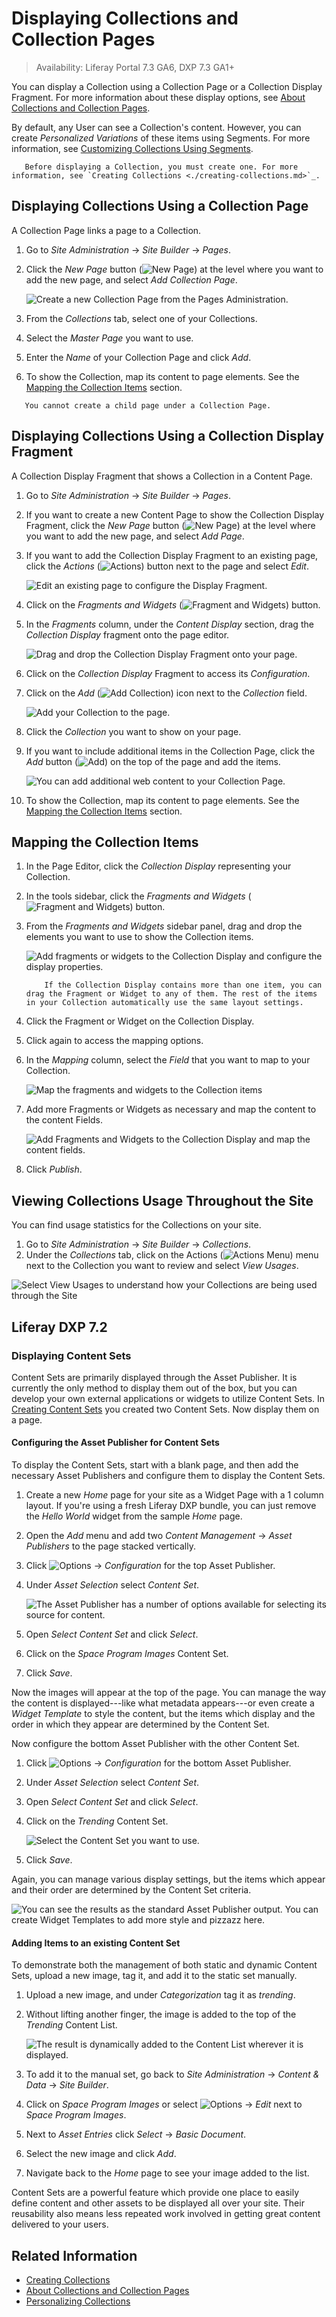 # Displaying Collections and Collection Pages

> Availability: Liferay Portal 7.3 GA6, DXP 7.3 GA1+

You can display a Collection using a Collection Page or a Collection Display Fragment. For more information about these display options, see [About Collections and Collection Pages](./about-collections-and-collection-pages.md#displaying-collections).

By default, any User can see a Collection's content. However, you can create *Personalized Variations* of these items using Segments. For more information, see [Customizing Collections Using Segments](./customizing-collections-using-segments.md).

```note::
   Before displaying a Collection, you must create one. For more information, see `Creating Collections <./creating-collections.md>`_.
```

## Displaying Collections Using a Collection Page

A Collection Page links a page to a Collection.

1. Go to *Site Administration* &rarr; *Site Builder* &rarr; *Pages*.
1. Click the *New Page* button (![New Page](../../images/icon-plus.png)) at the level where you want to add the new page, and select *Add Collection Page*.

   ![Create a new Collection Page from the Pages Administration.](./displaying-collections-and-collection-pages/images/01.png)

1. From the *Collections* tab, select one of your Collections.
1. Select the *Master Page* you want to use.
1. Enter the *Name* of your Collection Page and click *Add*.
1. To show the Collection, map its content to page elements. See the [Mapping the Collection Items](#mapping-the-collection-items-in-the-page-editor) section.

```important::
   You cannot create a child page under a Collection Page.
```

## Displaying Collections Using a Collection Display Fragment

A Collection Display Fragment that shows a Collection in a Content Page.

1. Go to *Site Administration* &rarr; *Site Builder* &rarr; *Pages*.
1. If you want to create a new Content Page to show the Collection Display Fragment, click the *New Page* button (![New Page](../../images/icon-plus.png)) at the level where you want to add the new page, and select *Add Page*.
1. If you want to add the Collection Display Fragment to an existing page, click the *Actions* (![Actions](../../images/icon-actions.png)) button next to the page and select *Edit*.

    ![Edit an existing page to configure the Display Fragment.](./displaying-collections-and-collection-pages/images/09.png)

1. Click on the *Fragments and Widgets* (![Fragment and Widgets](../../images/icon-view-type-cards.png)) button.
1. In the *Fragments* column, under the *Content Display* section, drag the *Collection Display* fragment onto the page editor.

    ![Drag and drop the Collection Display Fragment onto your page.](./displaying-collections-and-collection-pages/images/03.png)

1. Click on the *Collection Display* Fragment to access its *Configuration*.
1. Click on the *Add* (![Add Collection](../../images/icon-plus.png)) icon next to the *Collection* field.

    ![Add your Collection to the page.](./displaying-collections-and-collection-pages/images/04.png)

1. Click the *Collection* you want to show on your page.
1. If you want to include additional items in the Collection Page, click the *Add* button (![Add](../../images/icon-add-app.png)) on the top of the page and add the items.

    ![You can add additional web content to your Collection Page.](./displaying-collections-and-collection-pages/images/10.gif)

1. To show the Collection, map its content to page elements. See the [Mapping the Collection Items](#mapping-the-collection-items) section.

## Mapping the Collection Items

1. In the Page Editor, click the *Collection Display* representing your Collection.
1. In the tools sidebar, click the *Fragments and Widgets* (![Fragment and Widgets](../../images/icon-view-type-cards.png)) button.
1. From the *Fragments and Widgets* sidebar panel, drag and drop the elements you want to use to show the Collection items.

    ![Add fragments or widgets to the Collection Display and configure the display properties.](./displaying-collections-and-collection-pages/images/06.gif)

    ```note::
        If the Collection Display contains more than one item, you can drag the Fragment or Widget to any of them. The rest of the items in your Collection automatically use the same layout settings.
    ```

1. Click the Fragment or Widget on the Collection Display.
1. Click again to access the mapping options.
1. In the *Mapping* column, select the *Field* that you want to map to your Collection.

    ![Map the fragments and widgets to the Collection items](./displaying-collections-and-collection-pages/images/07.gif)

1. Add more Fragments or Widgets as necessary and map the content to the content Fields.

    ![Add Fragments and Widgets to the Collection Display and map the content fields.](./displaying-collections-and-collection-pages/images/08.gif)

1. Click *Publish*.

## Viewing Collections Usage Throughout the Site

You can find usage statistics for the Collections on your site.

1. Go to *Site Administration* &rarr; *Site Builder* &rarr; *Collections*.
1. Under the *Collections* tab, click on the Actions (![Actions Menu](../../images/icon-actions.png)) menu next to the Collection you want to review and select *View Usages*.

  ![Select View Usages to understand how your Collections are being used through the Site](./displaying-collections-and-collection-pages/images/05.png)

## Liferay DXP 7.2

### Displaying Content Sets

Content Sets are primarily displayed through the Asset Publisher. It is currently the only method to display them out of the box, but you can develop your own external applications or widgets to utilize Content Sets. In [Creating Content Sets](./creating-collections.md#creating-content-sets) you created two Content Sets. Now display them on a page.

#### Configuring the Asset Publisher for Content Sets

To display the Content Sets, start with a blank page, and then add the necessary Asset Publishers and configure them to display the Content Sets.

1. Create a new *Home* page for your site as a Widget Page with a 1 column layout. If you're using a fresh Liferay DXP bundle, you can just remove the *Hello World* widget from the sample *Home* page.
2. Open the *Add* menu and add two *Content Management* &rarr; *Asset Publishers* to the page stacked vertically.
3. Click ![Options](../../images/icon-app-options.png) &rarr; *Configuration* for the top Asset Publisher.
4. Under *Asset Selection* select *Content Set*.

    ![The Asset Publisher has a number of options available for selecting its source for content.](./displaying-collections-and-collection-pages/images/20.png)

5. Open *Select Content Set* and click *Select*.
6. Click on the *Space Program Images* Content Set.
7. Click *Save*.

Now the images will appear at the top of the page. You can manage the way the content is displayed---like what metadata appears---or even create a *Widget Template* to style the content, but the items which display and the order in which they appear are determined by the Content Set.

Now configure the bottom Asset Publisher with the other Content Set.

1. Click ![Options](../../images/icon-app-options.png) &rarr; *Configuration* for the bottom Asset Publisher.
2. Under *Asset Selection* select *Content Set*.
3. Open *Select Content Set* and click *Select*.
4. Click on the *Trending* Content Set.

    ![Select the Content Set you want to use.](./displaying-collections-and-collection-pages/images/21.png)

5. Click *Save*.

Again, you can manage various display settings, but the items which appear and their order are determined by the Content Set criteria.

![You can see the results as the standard Asset Publisher output. You can create Widget Templates to add more style and pizzazz here.](./displaying-collections-and-collection-pages/images/22.png)

#### Adding Items to an existing Content Set

To demonstrate both the management of both static and dynamic Content Sets, upload a new image, tag it, and add it to the static set manually.

1. Upload a new image, and under *Categorization* tag it as *trending*.
2. Without lifting another finger, the image is added to the top of the *Trending* Content List.

    ![The result is dynamically added to the Content List wherever it is displayed.](./displaying-collections-and-collection-pages/images/23.png)

3. To add it to the manual set, go back to *Site Administration* &rarr; *Content & Data* &rarr; *Site Builder*.
4. Click on *Space Program Images* or select ![Options](../../images/icon-options.png) &rarr; *Edit* next to *Space Program Images*.
5. Next to *Asset Entries* click *Select* &rarr; *Basic Document*.
6. Select the new image and click *Add*.
7. Navigate back to the *Home* page to see your image added to the list.

Content Sets are a powerful feature which provide one place to easily define content and other assets to be displayed all over your site. Their reusability also means less repeated work involved in getting great content delivered to your users.

## Related Information

- [Creating Collections](./creating-collections.md)
- [About Collections and Collection Pages](./about-collections-and-collection-pages.md)
- [Personalizing Collections](../../site-building/personalizing-site-experience/experience-personalization/personalizing-collections.md)
